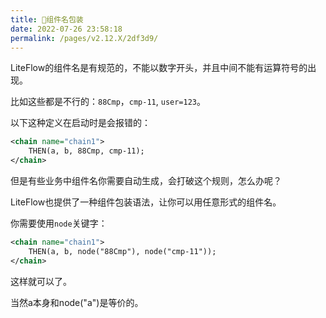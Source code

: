 ```yaml
---
title: 🐚组件名包装
date: 2022-07-26 23:58:18
permalink: /pages/v2.12.X/2df3d9/
---
```


LiteFlow的组件名是有规范的，不能以数字开头，并且中间不能有运算符号的出现。

比如这些都是不行的：`88Cmp`，`cmp-11`, `user=123`。

以下这种定义在启动时是会报错的：
```xml
<chain name="chain1">
    THEN(a, b, 88Cmp, cmp-11);
</chain>
```


但是有些业务中组件名你需要自动生成，会打破这个规则，怎么办呢？

LiteFlow也提供了一种组件包装语法，让你可以用任意形式的组件名。

你需要使用`node`关键字：

```xml
<chain name="chain1">
    THEN(a, b, node("88Cmp"), node("cmp-11"));
</chain>
```

这样就可以了。

当然a本身和node("a")是等价的。